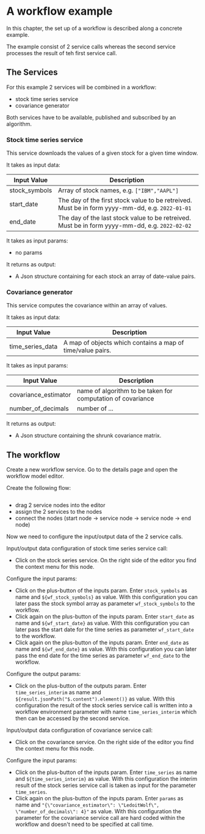 # A workflow example

In this chapter, the set up of a workflow is described along a concrete example.

The example consist of 2 service calls whereas the second service processes the result of teh first service call.

## The Services

For this example 2 services will be combined in a workflow:
- stock time series service
- covariance generator

Both services have to be available, published and subscribed by an algorithm. 

### Stock time series service

This service downloads the values of a given stock for a given time window.

It takes as input data:

| Input Value | Description                                                                                     |
|-------------|-------------------------------------------------------------------------------------------------|
| stock_symbols | Array of stock names, e.g. `["IBM","AAPL"]`                                                     |
| start_date | The day of the first stock value to be retreived. Must be in form yyyy-mm-dd, e.g. `2022-01-01` |
| end_date | The day of the last stock value to be retreived. Must be in form yyyy-mm-dd, e.g. `2022-02-02`  |

It takes as input params:

- no params

It returns as output:

- A Json structure containing for each stock an array of date-value pairs.

### Covariance generator

This service computes the covariance within an array of values.

It takes as input data:

| Input Value | Description                                                |
|-------------|------------------------------------------------------------|
| time_series_data | A map of objects which contains a map of time/value pairs. |

It takes as input params:

| Input Value | Description                                                 |
|-------------|-------------------------------------------------------------|
| covariance_estimator | name of algorithm to be taken for computation of covariance |
| number_of_decimals | number of ... |

It returns as output:

- A Json structure containing the shrunk covariance matrix.

## The workflow

Create a new workflow service. Go to the details page and open the workflow model editor.

Create the following flow:

<img width="768" :src="$withBase('/images/workflow/workflow-example-v1.png')" alt="">

- drag 2 service nodes into the editor
- assign the 2 services to the nodes
- connect the nodes (start node -> service node -> service node -> end node)

Now we need to configure the input/output data of the 2 service calls.

Input/output data configuration of stock time series service call:

- Click on the stock series service. On the right side of the editor you find the context menu for this node.

Configure the input params:
- Click on the plus-button of the inputs param. Enter `stock_symbols` as name and `${wf_stock_symbols}` as value.
  With this configuration you can later pass the stock symbol array as parameter `wf_stock_symbols` to the workflow.
- Click again on the plus-button of the inputs param. Enter `start_date` as name and `${wf_start_date}` as value.
  With this configuration you can later pass the start date for the time series as parameter `wf_start_date` to the workflow.
- Click again on the plus-button of the inputs param. Enter `end_date` as name and `${wf_end_date}` as value.
  With this configuration you can later pass the end date for the time series as parameter `wf_end_date` to the workflow.

Configure the output params:
- Click on the plus-button of the outputs param. Enter `time_series_interim` as name and `${result.jsonPath("$.content").element()}` as value.
  With this configuration the result of the stock series service call is written into a workflow environment parameter with name `time_series_interim` which then can be accessed by the second service.

Input/output data configuration of covariance service call:

- Click on the covariance service. On the right side of the editor you find the context menu for this node.

Configure the input params:
- Click on the plus-button of the inputs param. Enter `time_series` as name and `${time_series_interim}` as value.
  With this configuration the interim result of the stock series service call is taken as input for the parameter `time_series`.
- Click again on the plus-button of the inputs param. Enter `params` as name and `"{\"covariance_estimator\": \"LedoitWolf\", \"number_of_decimals\": 4}"` as value.
  With this configuration the parameter for the covariance service call are hard coded within the workflow and doesn't need to be specified at call time.

